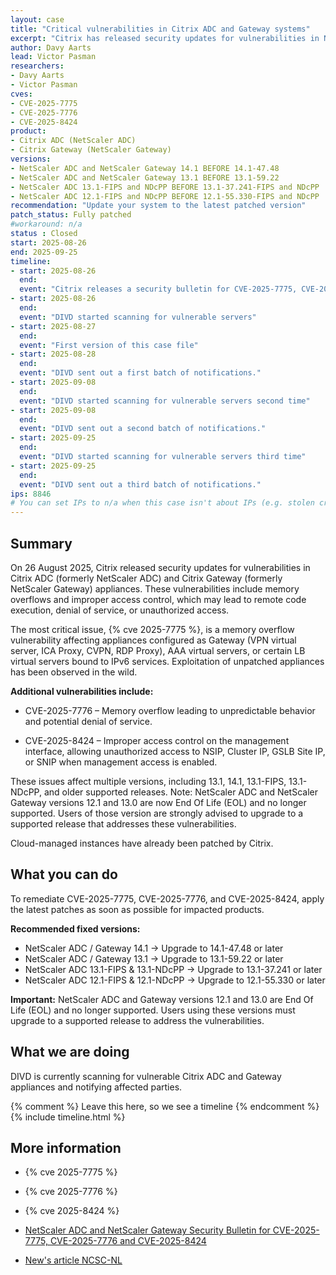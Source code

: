 ```yaml
---
layout: case
title: "Critical vulnerabilities in Citrix ADC and Gateway systems"
excerpt: "Citrix has released security updates for vulnerabilities in NetScaler ADC and Gateway that could lead to memory overflows, denial of service, or remote code execution."
author: Davy Aarts
lead: Victor Pasman
researchers:
- Davy Aarts
- Victor Pasman
cves:
- CVE-2025-7775
- CVE-2025-7776
- CVE-2025-8424
product: 
- Citrix ADC (NetScaler ADC)
- Citrix Gateway (NetScaler Gateway)
versions: 
- NetScaler ADC and NetScaler Gateway 14.1 BEFORE 14.1-47.48
- NetScaler ADC and NetScaler Gateway 13.1 BEFORE 13.1-59.22
- NetScaler ADC 13.1-FIPS and NDcPP BEFORE 13.1-37.241-FIPS and NDcPP
- NetScaler ADC 12.1-FIPS and NDcPP BEFORE 12.1-55.330-FIPS and NDcPP
recommendation: "Update your system to the latest patched version"
patch_status: Fully patched
#workaround: n/a
status : Closed
start: 2025-08-26
end: 2025-09-25
timeline:
- start: 2025-08-26
  end:
  event: "Citrix releases a security bulletin for CVE-2025-7775, CVE-2025-7776 and CVE-2025-8424"
- start: 2025-08-26
  end:
  event: "DIVD started scanning for vulnerable servers"  
- start: 2025-08-27
  end:
  event: "First version of this case file"
- start: 2025-08-28
  end:
  event: "DIVD sent out a first batch of notifications."
- start: 2025-09-08
  end:
  event: "DIVD started scanning for vulnerable servers second time"
- start: 2025-09-08
  end:
  event: "DIVD sent out a second batch of notifications."
- start: 2025-09-25
  end:
  event: "DIVD started scanning for vulnerable servers third time"
- start: 2025-09-25
  end:
  event: "DIVD sent out a third batch of notifications."
ips: 8846
# You can set IPs to n/a when this case isn't about IPs (e.g. stolen credentials)
---
```

## Summary
On 26 August 2025, Citrix released security updates for vulnerabilities in Citrix ADC (formerly NetScaler ADC) and Citrix Gateway (formerly NetScaler Gateway) appliances. These vulnerabilities include memory overflows and improper access control, which may lead to remote code execution, denial of service, or unauthorized access.

The most critical issue, {% cve 2025-7775 %}, is a memory overflow vulnerability affecting appliances configured as Gateway (VPN virtual server, ICA Proxy, CVPN, RDP Proxy), AAA virtual servers, or certain LB virtual servers bound to IPv6 services. Exploitation of unpatched appliances has been observed in the wild.

**Additional vulnerabilities include:**
- CVE-2025-7776 – Memory overflow leading to unpredictable behavior and potential denial of service.

- CVE-2025-8424 – Improper access control on the management interface, allowing unauthorized access to NSIP, Cluster IP, GSLB Site IP, or SNIP when management access is enabled.


These issues affect multiple versions, including 13.1, 14.1, 13.1-FIPS, 13.1-NDcPP, and older supported releases.
Note: NetScaler ADC and NetScaler Gateway versions 12.1 and 13.0 are now End Of Life (EOL) and no longer supported. Users of those version are strongly advised to upgrade to a supported release that addresses these vulnerabilities.

Cloud-managed instances have already been patched by Citrix.

## What you can do
To remediate CVE-2025-7775, CVE-2025-7776, and CVE-2025-8424, apply the latest patches as soon as possible for impacted products. 


**Recommended fixed versions:**
- NetScaler ADC / Gateway 14.1 → Upgrade to 14.1-47.48 or later
- NetScaler ADC / Gateway 13.1 → Upgrade to 13.1-59.22 or later
- NetScaler ADC 13.1-FIPS & 13.1-NDcPP → Upgrade to 13.1-37.241 or later
- NetScaler ADC 12.1-FIPS & 12.1-NDcPP → Upgrade to 12.1-55.330 or later

**Important:**
NetScaler ADC and Gateway versions 12.1 and 13.0 are End Of Life (EOL) and no longer supported. Users using these versions must upgrade to a supported release to address the vulnerabilities.

## What we are doing
DIVD is currently scanning for vulnerable Citrix ADC and Gateway appliances and notifying affected parties.

{% comment %}  Leave this here, so we see a timeline {% endcomment %}
{% include timeline.html %}

## More information
* {% cve 2025-7775 %}
* {% cve 2025-7776 %}
* {% cve 2025-8424 %}
* [NetScaler ADC and NetScaler Gateway Security Bulletin for CVE-2025-7775, CVE-2025-7776 and CVE-2025-8424](https://support.citrix.com/support-home/kbsearch/article?articleNumber=CTX694938)

* [New's article NCSC-NL](https://www.ncsc.nl/actueel/nieuws/2025/08/26/nieuwe-kwetsbaarheden-in-citrix-netscaler-ontdekt)
